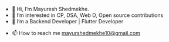 - 👋 Hi, I’m Mayuresh Shedmekhe.
- 👀 I’m interested in CP, DSA, Web D, Open source contributions
- 🌱 I’m a Backend Developer | Flutter Developer
<!-- - 💞️ I’m looking to collaborate on ... -->
- 📫 How to reach me mayurshedmekhe10@gmail.com

<!---
shedmekhe/shedmekhe is a ✨ special ✨ repository because its `README.md` (this file) appears on your GitHub profile.
You can click the Preview link to take a look at your changes.
--->
